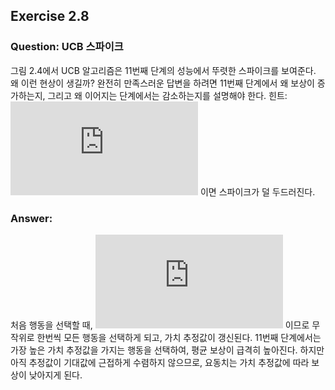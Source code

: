 ## Exercise 2.8

### Question: UCB 스파이크

그림 2.4에서 UCB 알고리즘은 11번째 단계의 성능에서 뚜렷한 스파이크를 보여준다. 왜 이런 현상이 생길까? 완전히 만족스러운 답변을 하려면 11번째 단계에서 왜 보상이 증가하는지, 그리고 왜 이어지는 단계에서는 감소하는지를 설명해야 한다. 힌트: ![equation](https://latex.codecogs.com/svg.latex?c=1) 이면 스파이크가 덜 두드러진다.

### Answer:

처음 행동을 선택할 때, ![equation](https://latex.codecogs.com/svg.latex?N_t(a)=0) 이므로 무작위로 한번씩 모든 행동을 선택하게 되고, 가치 추정값이 갱신된다. 11번째 단계에서는 가장 높은 가치 추정값을 가지는 행동을 선택하여, 평균 보상이 급격히 높아진다. 하지만 아직 추정값이 기대값에 근접하게 수렴하지 않으므로, 요동치는 가치 추정값에 따라 보상이 낮아지게 된다.
